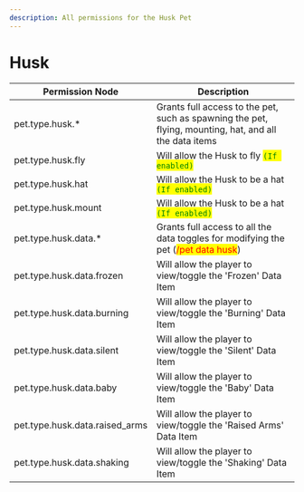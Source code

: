 ```yaml
---
description: All permissions for the Husk Pet
---
```



# Husk
| Permission Node | Description |
| - | - |
| pet.type.husk.* | Grants full access to the pet, such as spawning the pet, flying, mounting, hat, and all the data items |
| pet.type.husk.fly | Will allow the Husk to fly <mark style="color:green;">`(If enabled)`</mark> |
| pet.type.husk.hat | Will allow the Husk to be a hat <mark style="color:green;">`(If enabled)`</mark> |
| pet.type.husk.mount | Will allow the Husk to be a hat <mark style="color:green;">`(If enabled)`</mark> |
| pet.type.husk.data.* | Grants full access to all the data toggles for modifying the pet (<mark style="color:red;">/pet data husk</mark>) |
| pet.type.husk.data.frozen | Will allow the player to view/toggle the 'Frozen' Data Item |
| pet.type.husk.data.burning | Will allow the player to view/toggle the 'Burning' Data Item |
| pet.type.husk.data.silent | Will allow the player to view/toggle the 'Silent' Data Item |
| pet.type.husk.data.baby | Will allow the player to view/toggle the 'Baby' Data Item |
| pet.type.husk.data.raised_arms | Will allow the player to view/toggle the 'Raised Arms' Data Item |
| pet.type.husk.data.shaking | Will allow the player to view/toggle the 'Shaking' Data Item |

